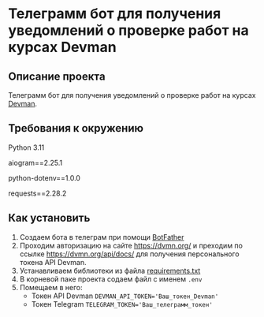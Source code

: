 # Телеграмм бот для получения уведомлений о проверке работ на курсах Devman #

## Описание проекта ##

Телеграмм бот для получения уведомлений о проверке работ на курсах [Devman](https://dvmn.org). 

## Требования к окружению ##

Python 3.11

aiogram==2.25.1

python-dotenv==1.0.0

requests==2.28.2

## Как установить ##

1. Создаем бота в телеграм при помощи [BotFather](https://t.me/BotFather)
2. Проходим авторизацию на сайте https://dvmn.org/ и преходим по ссылке https://dvmn.org/api/docs/ для получения персонального токена API Devman.
3. Устанавливаем библиотеки из файла [requirements.txt](https://github.com/IPRepin/devman_bot/blob/master/requirements.txt)
4. В корневой паке проекта содаем файл с именем  `.env`
5. Помещаем в него:
    * Токен API Devman `DEVMAN_API_TOKEN='Ваш_токен_Devman'`
    * Токен Telegram `TELEGRAM_TOKEN='Ваш_телеграмм_токен'`
